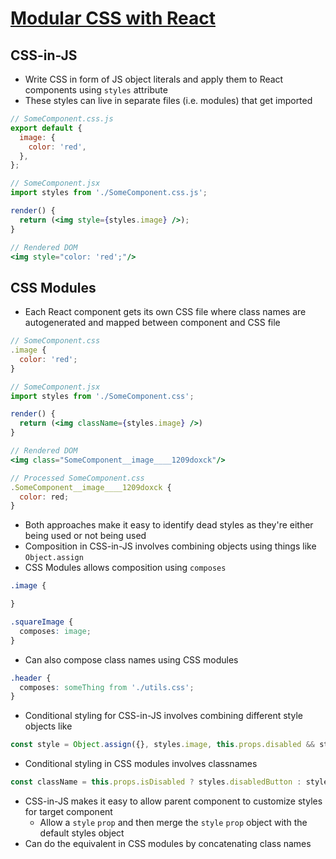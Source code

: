# [Modular CSS with React](https://medium.com/@pioul/modular-css-with-react-61638ae9ea3e)

## CSS-in-JS

* Write CSS in form of JS object literals and apply them to React components using `styles` attribute
* These styles can live in separate files (i.e. modules) that get imported

```jsx
// SomeComponent.css.js
export default {
  image: {
    color: 'red',
  },
};

// SomeComponent.jsx
import styles from './SomeComponent.css.js';

render() {
  return (<img style={styles.image} />);
}

// Rendered DOM
<img style="color: 'red';"/>
```

## CSS Modules

* Each React component gets its own CSS file where class names are autogenerated and mapped between component and CSS file

```jsx
// SomeComponent.css
.image {
  color: 'red';
}

// SomeComponent.jsx
import styles from './SomeComponent.css';

render() {
  return (<img className={styles.image} />)
}

// Rendered DOM
<img class="SomeComponent__image____1209doxck"/>

// Processed SomeComponent.css
.SomeComponent__image____1209doxck {
  color: red;
}
```

* Both approaches make it easy to identify dead styles as they're either being used or not being used
* Composition in CSS-in-JS involves combining objects using things like `Object.assign`
* CSS Modules allows composition using `composes`

```css
.image {

}

.squareImage {
  composes: image;
}
```

* Can also compose class names using CSS modules

```css
.header {
  composes: someThing from './utils.css';
}
```

* Conditional styling for CSS-in-JS involves combining different style objects like

```jsx
const style = Object.assign({}, styles.image, this.props.disabled && styles.disabled);
```

* Conditional styling in CSS modules involves classnames

```jsx
const className = this.props.isDisabled ? styles.disabledButton : styles.button;
```

* CSS-in-JS makes it easy to allow parent component to customize styles for target component
  * Allow a `style` `prop` and then merge the `style` `prop` object with the default styles object
* Can do the equivalent in CSS modules by concatenating class names
